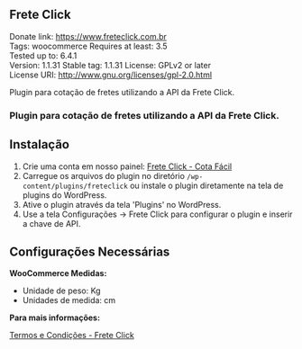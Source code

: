 ## Frete Click
Donate link: https://www.freteclick.com.br  
Tags: woocommerce 
Requires at least: 3.5  
Tested up to: 6.4.1  
Version: 1.1.31
Stable tag: 1.1.31 
License: GPLv2 or later  
License URI: http://www.gnu.org/licenses/gpl-2.0.html  

Plugin para cotação de fretes utilizando a API da Frete Click.

### Plugin para cotação de fretes utilizando a API da Frete Click. ###

## Instalação

1. Crie uma conta em nosso painel: [Frete Click - Cota Fácil](https://cotafacil.freteclick.com.br)
2. Carregue os arquivos do plugin no diretório `/wp-content/plugins/freteclick` ou instale o plugin diretamente na tela de plugins do WordPress.
3. Ative o plugin através da tela 'Plugins' no WordPress.
4. Use a tela Configurações -> Frete Click para configurar o plugin e inserir a chave de API.

## Configurações Necessárias

**WooCommerce Medidas:**

- Unidade de peso: Kg
- Unidades de medida: cm

**Para mais informações:**

[Termos e Condições - Frete Click](https://www.freteclick.com.br/termos-e-condicoes)
